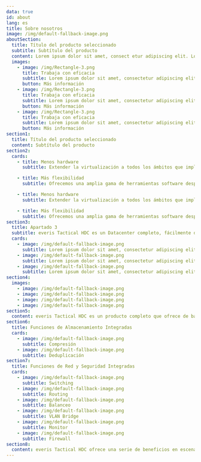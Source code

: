 ```yaml
---
data: true
id: about
lang: es
title: Sobre nosotros
image: /img/default-fallback-image.png
aboutSection:
  title: Título del producto seleccionado
  subtitle: Subtítulo del producto
  content: Lorem ipsum dolor sit amet, consect etur adipiscing elit. Lorem ipsum dolor sit am et, consectetur adipiscing elit. Lorem ip sum dolor sit a met, consectetur adipisci ng elit.
  images:
    - image: /img/Rectangle-3.png
      title: Trabaja con eficacia
      subtitle: Lorem ipsum dolor sit amet, consectetur adipiscing elit.
      button: Más información
    - image: /img/Rectangle-3.png
      title: Trabaja con eficacia
      subtitle: Lorem ipsum dolor sit amet, consectetur adipiscing elit.
      button: Más información
    - image: /img/Rectangle-3.png
      title: Trabaja con eficacia
      subtitle: Lorem ipsum dolor sit amet, consectetur adipiscing elit.
      button: Más información
section1:
  title: Título del producto seleccionado
  content: Subtítulo del producto
section2:
  cards:
    - title: Menos hardware
      subtitle: Extender la virtualización a todos los ámbitos que implican un despliegue de Datacenter (Red, Almacenamiento, Seguridad) reduce significativamente el número de equipos que deben transportarse y la logística asociada.

    - title: Más flexibilidad
      subtitle: Ofrecemos una amplia gama de herramientas software desplegadas sobre una plataforma de servidores x86 estándar que permitirá implantar cualquier aplicación actual o futura, manteniendo criterios de protección de la inversión.

    - title: Menos hardware
      subtitle: Extender la virtualización a todos los ámbitos que implican un despliegue de Datacenter (Red, Almacenamiento, Seguridad) reduce significativamente el número de equipos que deben transportarse y la logística asociada.

    - title: Más flexibilidad
      subtitle: Ofrecemos una amplia gama de herramientas software desplegadas sobre una plataforma de servidores x86 estándar que permitirá implantar cualquier aplicación actual o futura, manteniendo criterios de protección de la inversión.
section3:
  title: Apartado 3
  subtitle: everis Tactical HDC es un Datacenter completo, fácilmente desplegable, construido con servidores x86 y switches de alta capacidad basados en estándares que ofrece en un formato compacto, apto para ser desplegado por dos personas que ofrece todas las funcionalidades básicas que se requieren en cualquier centro de datos profesional.
  cards:
    - image: /img/default-fallback-image.png
      subtitle: Lorem ipsum dolor sit amet, consectetur adipiscing elit, sed do eiusmod tempor incididunt ut labore et dolore magna aliqua. Ut enim ad minim veniam, quis nostrud exercitation ullamco laboris nisi ut aliquip ex ea commodo consequat. Duis aute irure dolor in reprehenderit in voluptate velit esse cillum dolore eu fugiat nulla pariatur. Excepteur sint Occaecat cupidatat non proident, sunt in culpa qui officia deserunt mollit anim id est laborum. Duis aute irure dolor in reprehenderit in voluptate velit esse cillum dolore eu fugiat nulla pariatur. Excepteur sint Occaecat cupidatat non proident, sunt in culpa qui officia deserunt mollit anim id est laborum.
    - image: /img/default-fallback-image.png
      subtitle: Lorem ipsum dolor sit amet, consectetur adipiscing elit, sed do eiusmod tempor incididunt ut labore et dolore magna aliqua. Ut enim ad minim veniam, quis nostrud exercitation ullamco laboris nisi ut aliquip ex ea commodo consequat. Duis aute irure dolor in reprehenderit in voluptate velit esse cillum dolore eu fugiat nulla pariatur. Excepteur sint Occaecat cupidatat non proident, sunt in culpa qui officia deserunt mollit anim id est laborum. Duis aute irure dolor in reprehenderit in voluptate velit esse cillum dolore eu fugiat nulla pariatur. Excepteur sint Occaecat cupidatat non proident, sunt in culpa qui officia deserunt mollit anim id est laborum.
    - image: /img/default-fallback-image.png
      subtitle: Lorem ipsum dolor sit amet, consectetur adipiscing elit, sed do eiusmod tempor incididunt ut labore et dolore magna aliqua. Ut enim ad minim veniam, quis nostrud exercitation ullamco laboris nisi ut aliquip ex ea commodo consequat. Duis aute irure dolor in reprehenderit in voluptate velit esse cillum dolore eu fugiat nulla pariatur. Excepteur sint Occaecat cupidatat non proident, sunt in culpa qui officia deserunt mollit anim id est laborum. Duis aute irure dolor in reprehenderit in voluptate velit esse cillum dolore eu fugiat nulla pariatur. Excepteur sint Occaecat cupidatat non proident, sunt in culpa qui officia deserunt mollit anim id est laborum.
section4:
  images:
    - image: /img/default-fallback-image.png
    - image: /img/default-fallback-image.png
    - image: /img/default-fallback-image.png
    - image: /img/default-fallback-image.png
section5:
  content: everis Tactical HDC es un producto completo que ofrece de base las capacidades de cómputo, almacenamiento, red y seguridad de un Datacenter moderno mediante la integración de un software de virtualización que permitirá desplegar en este sistema, cualquier software estándar o aplicación propietaria que esté desarrollada sobre plataformas estándar x86.
section6:
  title: Funciones de Almacenamiento Integradas
  cards:
    - image: /img/default-fallback-image.png
      subtitle: Compresión
    - image: /img/default-fallback-image.png
      subtitle: Deduplicación
section7:
  title: Funciones de Red y Seguridad Integradas
  cards:
    - image: /img/default-fallback-image.png
      subtitle: Switching
    - image: /img/default-fallback-image.png
      subtitle: Routing
    - image: /img/default-fallback-image.png
      subtitle: Balanceo
    - image: /img/default-fallback-image.png
      subtitle: VLAN Bridge
    - image: /img/default-fallback-image.png
      subtitle: Monitor
    - image: /img/default-fallback-image.png
      subtitle: Firewall
section8:
  content: everis Tactical HDC ofrece una serie de beneficios en escenarios de despliegue rápido que ningún otro producto del mercado es capaz de conseguir.
---
```

